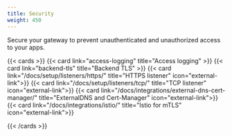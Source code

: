```yaml
---
title: Security
weight: 450 
---
```


Secure your gateway to prevent unauthenticated and unauthorized access to your apps. 

{{< cards >}}
  {{< card link="access-logging" title="Access logging" >}}
  {{< card link="backend-tls" title="Backend TLS" >}}
  {{< card link="/docs/setup/listeners/https/" title="HTTPS listener" icon="external-link">}}
  {{< card link="/docs/setup/listeners/tcp/" title="TCP listener" icon="external-link">}}
  {{< card link="/docs/integrations/external-dns-cert-manager/" title="ExternalDNS and Cert-Manager" icon="external-link">}}
  {{< card link="/docs/integrations/istio/" title="Istio for mTLS" icon="external-link">}}
  
{{< /cards >}}